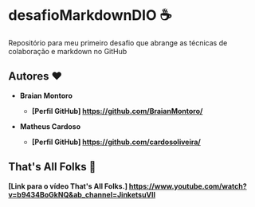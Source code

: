 # desafioMarkdownDIO ☕️

Repositório para meu primeiro desafio que abrange as técnicas de colaboração e markdown no GitHub

## Autores ❤️

- **Braian Montoro** <br />
	- **[Perfil GitHub] https://github.com/BraianMontoro/**
	
- **Matheus Cardoso** <br />
	- **[Perfil GitHub] https://github.com/cardosoliveira/**
	
## That's All Folks 🎉
**[Link para o vídeo That's All Folks.] https://www.youtube.com/watch?v=b9434BoGkNQ&ab_channel=JinketsuVII**